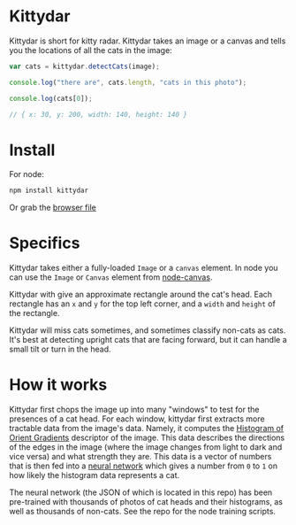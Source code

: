 # Kittydar
Kittydar is short for kitty radar. Kittydar takes an image or a canvas and tells you the locations of all the cats in the image:

```javascript
var cats = kittydar.detectCats(image);

console.log("there are", cats.length, "cats in this photo");

console.log(cats[0]);

// { x: 30, y: 200, width: 140, height: 140 }

```

# Install

For node:

```bash
npm install kittydar
```
Or grab the [browser file](http://github.com/harthur/kittydar/downloads)

# Specifics

Kittydar takes either a fully-loaded `Image` or a `canvas` element. In node you can use the `Image` or `Canvas` element from [node-canvas](https://github.com/LearnBoost/node-canvas).

Kittydar with give an approximate rectangle around the cat's head. Each rectangle has an `x` and `y` for the top left corner, and a `width` and `height` of the rectangle.

Kittydar will miss cats sometimes, and sometimes classify non-cats as cats. It's best at detecting upright cats that are facing forward, but it can handle a small tilt or turn in the head.

# How it works

Kittydar first chops the image up into many "windows" to test for the presences of a cat head. For each window, kittydar first extracts more tractable data from the image's data. Namely, it computes the [Histogram of Orient Gradients](en.wikipedia.org/wiki/Histogram_of_oriented_gradients) descriptor of the image. This data describes the directions of the edges in the image (where the image changes from light to dark and vice versa) and what strength they are. This data is a vector of numbers that is then fed into a [neural network](https://github.com/harthur/brain) which gives a number from `0` to `1` on how likely the histogram data represents a cat.

The neural network (the JSON of which is located in this repo) has been pre-trained with thousands of photos of cat heads and their histograms, as well as thousands of non-cats. See the repo for the node training scripts.

